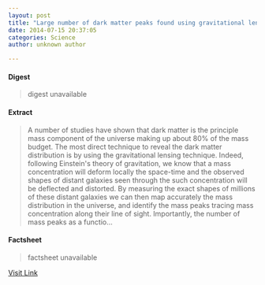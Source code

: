 ```yaml
---
layout: post
title: "Large number of dark matter peaks found using gravitational lensing"
date: 2014-07-15 20:37:05
categories: Science
author: unknown author

---
```



#### Digest
>digest unavailable

#### Extract
>A number of studies have shown that dark matter is the principle mass component of the universe making up about 80% of the mass budget. The most direct technique to reveal the dark matter distribution is by using the gravitational lensing technique. Indeed, following Einstein's theory of gravitation, we know that a mass concentration will deform locally the space-time and the observed shapes of distant galaxies seen through the such concentration will be deflected and distorted. By measuring the exact shapes of millions of these distant galaxies we can then map accurately the mass distribution in the universe, and identify the mass peaks tracing mass concentration along their line of sight. Importantly, the number of mass peaks as a functio...

#### Factsheet
>factsheet unavailable

[Visit Link](http://phys.org/news324660994.html)



